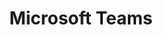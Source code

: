 ---
title: "Microsoft Teams"
description: "Learn more to help you build custom Microsoft Teams apps"
image: "/images/sample-background.webp"
externalUrl: "https://docs.microsoft.com/microsoftteams/platform/?WT.mc_id=m365-12936-cxa"
---